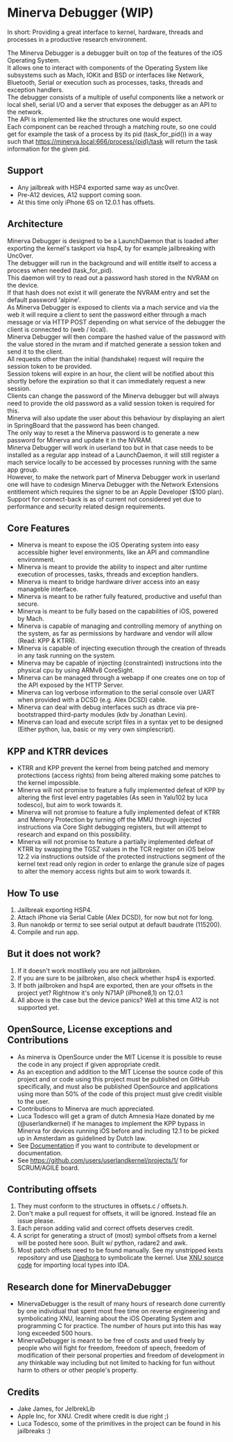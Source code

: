 # Minerva Debugger (WIP)

In short: Providing a great interface to kernel, hardware, threads and processes in a productive research environment. 

The Minerva Debugger is a debugger built on top of the features of the iOS Operating System.  
It allows one to interact with components of the Operating System like subsystems such as Mach, IOKit and BSD or interfaces like Network, Bluetooth, Serial or execution such as processes, tasks, threads and exception handlers.  
The debugger consists of a multiple of useful components like a network or local shell, serial I/O and a server that exposes the debugger as an API to the network.  
The API is implemented like the structures one would expect.  
Each component can be reached through a matching route, so one could get for example the task of a process by its pid (task_for_pid()) in a way such that https://minerva.local:666/process/{pid}/task
will return the task information for the given pid.  


## Support
- Any jailbreak with HSP4 exported same way as unc0ver.  
- Pre-A12 devices, A12 support coming soon.  
- At this time only iPhone 6S on 12.0.1 has offsets.  


## Architecture
Minerva Debugger is designed to be a LaunchDaemon that is loaded after exporting the kernel's taskport via hsp4, by for example jailbreaking with Unc0ver.  
The debugger will run in the background and will entitle itself to access a process when needed (task_for_pid).  
This daemon will try to read out a password hash stored in the NVRAM on the device.  
If that hash does not exist it will generate the NVRAM entry and set the default password 'alpine'.  
As Minerva Debugger is exposed to clients via a mach service and via the web it will require a client to sent the password either through a mach message or via HTTP POST depending on what service of the debugger the client is connected to (web / local).  
Minerva Debugger will then compare the hashed value of the password with the value stored in the nvram 
and if matched generate a session token and send it to the client.  
All requests other than the initial (handshake) request will require the session token to be provided.  
Session tokens will expire in an hour, the client will be notified about this shortly before the expiration so that it can immediately request a new session.  
Clients can change the password of the Minerva debugger but will always need to provide the old password as a valid session token is required for this.  
Minerva will also update the user about this behaviour by displaying an alert in SpringBoard that the password has been changed.  
The only way to reset a the Minerva password is to generate a new password for Minerva and update it in the NVRAM.  
Minerva Debugger will work in userland too but in that case needs to be installed as a regular app instead of a LaunchDaemon, it will still register a mach service locally to be accessed by processes running with the same app group.  
However, to make the network part of Minerva Debugger work in userland one will have to codesign Minerva Debugger with the Network Extensions entitlement which requires the signer to be an Apple Developer ($100 plan).  
Support for connect-back is as of current not considered yet due to performance and security related design requirements.  


## Core Features
- Minerva is meant to expose the iOS Operating system into easy accessible higher level environments, like an API and commandline environment.  
- Minerva is meant to provide the ability to inspect and alter runtime execution of processes, tasks, threads and exception handlers.  
- Minerva is meant to bridge hardware driver access into an easy manageble interface.  
- Minerva is meant to be rather fully featured, productive and useful than secure.  
- Minerva is meant to be fully based on the capabilities of iOS, powered by Mach.  
- Minerva is capable of managing and controlling memory of anything on the system, as far as permissions by hardware and vendor will allow (Read: KPP & KTRR).  
- Minerva is capable of injecting execution through the creation of threads in any task running on the system.  
- Minerva may be capable of injecting (constrainted) instructions into the physical cpu by using ARMv8 CoreSight.  
- Minerva can be managed through a webapp if one creates one on top of the API exposed by the HTTP Server.  
- Minerva can log verbose information to the serial console over UART when provided with a DCSD (e.g. Alex DCSD) cable.  
- Minerva can deal with debug interfaces such as dtrace via pre-bootstrapped third-party modules (kdv by Jonathan Levin).  
- Minerva can load and execute script files in a syntax yet to be designed (Either python, lua, basic or my very own simplescript).  


## KPP and KTRR devices
- KTRR and KPP prevent the kernel from being patched and memory protections (access rights) from being altered making some patches to the kernel impossible.  
- Minerva will not promise to feature a fully implemented defeat of KPP by altering the first level entry pagetables (As seen in Yalu102 by luca todesco), but aim to work towards it.  
- Minerva will not promise to feature a fully implemented defeat of KTRR and Memory Protection by turning off the MMU through injected instructions via Core Sight debugging registers, but will attempt to research and expand on this possibility.  
- Minerva will not promise to feature a partially implemented defeat of KTRR by swapping the TGSZ values in the TCR register on iOS below 12.2 via instructions outside of the protected instructions segment of the kernel text read only region in order to enlarge the granule size of pages to alter the memory access rights but aim to work towards it.  


## How To use
1. Jailbreak exporting HSP4.  
2. Attach iPhone via Serial Cable (Alex DCSD), for now but not for long.
3. Run nanokdp or termz to see serial output at default baudrate (115200).  
4. Compile and run app.  


## But it does not work?
1. If it doesn't work mostlikely you are not jailbroken.  
2. If you are sure to be jailbroken, also check whether hsp4 is exported.  
3. If both jailbroken and hsp4 are exported, then are your offsets in the project yet? Rightnow it's only N71AP (iPhone8,1) on 12.0.1  
4. All above is the case but the device panics? Well at this time A12 is not supported yet.  


## OpenSource, License exceptions and Contributions
- As minerva is OpenSource under the MIT License it is possible to reuse the code in any project if given appropriate credit.  
- As an exception and addition to the MIT License the source code of this project and or code using this project must be published on GitHub specifically, and must also be published OpenSource and applications using more than 50% of the code of this project must give credit visible to the user.  
- Contributions to Minerva are much appreciated.  
- Luca Todesco will get a gram of dutch Amnesia Haze donated by me (@userlandkernel) if he manages to implement the KPP bypass in Minerva for devices running iOS before and including 12.1 to be picked up in Amsterdam as guidelined by Dutch law.  
- See [Documentation](documentation) if you want to contribute to development or documentation.  
- See https://github.com/users/userlandkernel/projects/1/ for SCRUM/AGILE board.  


## Contributing offsets
1. They must conform to the structures in offsets.c / offsets.h.  
2. Don't make a pull request for offsets, it will be ignored. Instead file an issue please.  
3. Each person adding valid and correct offsets deserves credit.  
4. A script for generating a struct of (most) symbol offsets from a kernel will be posted here soon. Built w/ python, radare2 and awk.  
5. Most patch offsets need to be found manually. See my unstripped kexts repository and use [Diaphora](http://diaphora.re) to symbolicate the kernel. Use [XNU source code](https://github.com/UKERN-developers/darwin-xnu) for importing local types into IDA.  


## Research done for MinervaDebugger
- MinervaDebugger is the result of many hours of research done currently by one individual that spent most free time on reverse engineering and symbolicating XNU, learning about the iOS Operating System and programming C for practice. The number of hours put into this has way long exceeded 500 hours.  
- MinervaDebugger is meant to be free of costs and used freely by people who will fight for freedom, freedom of speech, freedom of modification of their personal properties and freedom of development in any thinkable way including but not limited to hacking for fun without harm to others or other people's property.  


## Credits
- Jake James, for JelbrekLib
- Apple Inc, for XNU. Credit where credit is due right ;)
- Luca Todesco, some of the primitives in the project can be found in his jailbreaks :)
